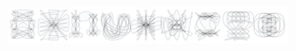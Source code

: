 <picture>
  <source media="(prefers-color-scheme: dark)" srcset="https://raw.githubusercontent.com/Fania/fania/master/row8dark.png">
  <img src="https://raw.githubusercontent.com/Fania/fania/master/row8.png" alt="order 8 magic squares">
</picture>